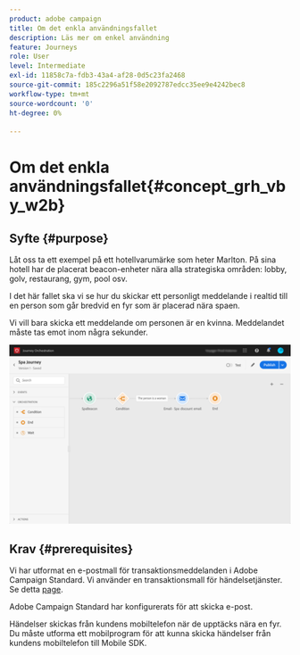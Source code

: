```yaml
---
product: adobe campaign
title: Om det enkla användningsfallet
description: Läs mer om enkel användning
feature: Journeys
role: User
level: Intermediate
exl-id: 11858c7a-fdb3-43a4-af28-0d5c23fa2468
source-git-commit: 185c2296a51f58e2092787edcc35ee9e4242bec8
workflow-type: tm+mt
source-wordcount: '0'
ht-degree: 0%

---
```


# Om det enkla användningsfallet{#concept_grh_vby_w2b}

## Syfte {#purpose}

Låt oss ta ett exempel på ett hotellvarumärke som heter Marlton. På sina hotell har de placerat beacon-enheter nära alla strategiska områden: lobby, golv, restaurang, gym, pool osv.

I det här fallet ska vi se hur du skickar ett personligt meddelande i realtid till en person som går bredvid en fyr som är placerad nära spaen.

Vi vill bara skicka ett meddelande om personen är en kvinna. Meddelandet måste tas emot inom några sekunder.

![](../assets/journeyuc1_16.png)

## Krav {#prerequisites}

Vi har utformat en e-postmall för transaktionsmeddelanden i Adobe Campaign Standard. Vi använder en transaktionsmall för händelsetjänster. Se detta [page](https://experienceleague.adobe.com/docs/campaign-standard/using/communication-channels/transactional-messaging/getting-started-with-transactional-msg.html?lang=sv).

Adobe Campaign Standard har konfigurerats för att skicka e-post.

Händelser skickas från kundens mobiltelefon när de upptäcks nära en fyr. Du måste utforma ett mobilprogram för att kunna skicka händelser från kundens mobiltelefon till Mobile SDK.
